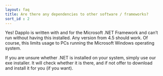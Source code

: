 ```yaml
---
layout: faq
title: Are there any dependencies to other software / frameworks?
sort_id : 2
---
```

Yes! Dapplo is written with and for the Microsoft .NET Framework and can’t run without having this installed. Any version from 4.5 should work. Of course, this limits usage to PCs running the Microsoft Windows operating system.

If you are unsure whether .NET is installed on your system, simply use our exe installer. It will check whether it is there, and if not offer to download and install it for you (if you want).
